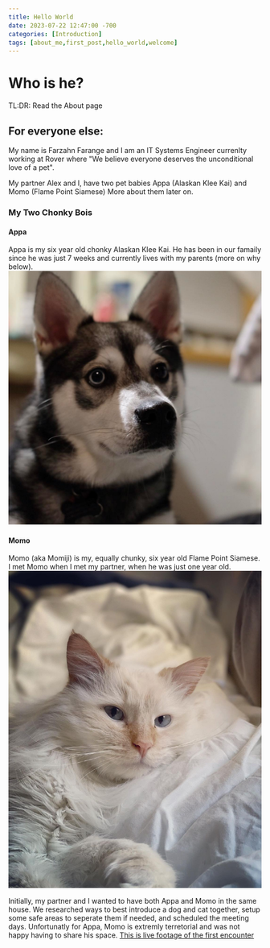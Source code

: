 ```yaml
---
title: Hello World
date: 2023-07-22 12:47:00 -700
categories: [Introduction]
tags: [about_me,first_post,hello_world,welcome]
---
```


# Who is he?

TL:DR: Read the About page

## For everyone else:

My name is Farzahn Farange and I am an IT Systems Engineer currenlty working at Rover where "We believe everyone deserves the unconditional love of a pet". 

My partner Alex and I, have two pet babies Appa (Alaskan Klee Kai) and Momo (Flame Point Siamese) More about them later on. 

### My Two Chonky Bois

#### Appa
Appa is my six year old chonky Alaskan Klee Kai. He has been in our famaily since he was just 7 weeks and currently lives with my parents (more on why below). 
![Appa](https://raw.githubusercontent.com/farzahn/assets/main/appa.jpg)

#### Momo
Momo (aka Momiji) is my, equally chunky, six year old Flame Point Siamese. I met Momo when I met my partner, when he was just one year old. 
![Momo](https://raw.githubusercontent.com/farzahn/assets/main/momo.jpg)

Initially, my partner and I wanted to have both Appa and Momo in the same house. We researched ways to best introduce a dog and cat together, setup some safe areas to seperate them if needed, and scheduled the meeting days. Unfortunatly for Appa, Momo is extremly terretorial and was not happy having to share his space. [This is live footage of the first encounter](https://www.youtube.com/watch?v=tCZUHKUU8nY&t=123s)